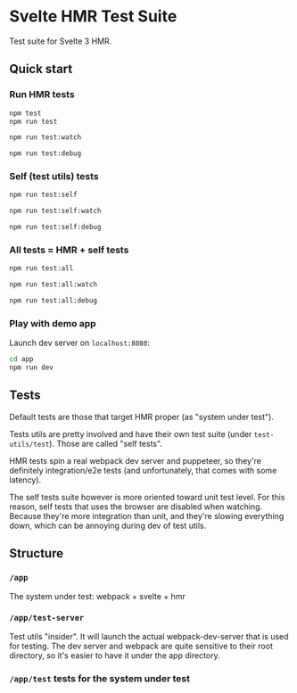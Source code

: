 # Svelte HMR Test Suite

Test suite for Svelte 3 HMR.

## Quick start

### Run HMR tests

```bash
npm test
npm run test

npm run test:watch

npm run test:debug
```

### Self (test utils) tests

```bash
npm run test:self

npm run test:self:watch

npm run test:self:debug
```

### All tests = HMR + self tests

```bash
npm run test:all

npm run test:all:watch

npm run test:all:debug
```

### Play with demo app

Launch dev server on `localhost:8080`:

```bash
cd app
npm run dev
```

## Tests

Default tests are those that target HMR proper (as "system under test").

Tests utils are pretty involved and have their own test suite (under `test-utils/test`). Those are called "self tests".

HMR tests spin a real webpack dev server and puppeteer, so they're definitely integration/e2e tests (and unfortunately, that comes with some latency).

The self tests suite however is more oriented toward unit test level. For this reason, self tests that uses the browser are disabled when watching. Because they're more integration than unit, and they're slowing everything down, which can be annoying during dev of test utils.

## Structure

### `/app`

The system under test: webpack + svelte + hmr

### `/app/test-server`

Test utils "insider". It will launch the actual webpack-dev-server that is used for testing. The dev server and webpack are quite sensitive to their root directory, so it's easier to have it under the app directory.

### `/app/test` tests for the system under test

